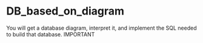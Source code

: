 # DB_based_on_diagram
 You will get a database diagram, interpret it, and implement the SQL needed to build that database.  IMPORTANT
